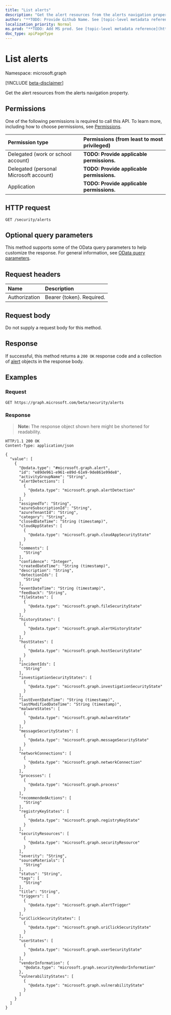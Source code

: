 ```yaml
---
title: "List alerts"
description: "Get the alert resources from the alerts navigation property."
author: "**TODO: Provide Github Name. See [topic-level metadata reference](https://msgo.azurewebsites.net/add/document/guidelines/metadata.html#topic-level-metadata)**"
localization_priority: Normal
ms.prod: "**TODO: Add MS prod. See [topic-level metadata reference](https://msgo.azurewebsites.net/add/document/guidelines/metadata.html#topic-level-metadata)**"
doc_type: apiPageType
---
```


# List alerts
Namespace: microsoft.graph

[!INCLUDE [beta-disclaimer](../../includes/beta-disclaimer.md)]

Get the alert resources from the alerts navigation property.

## Permissions
One of the following permissions is required to call this API. To learn more, including how to choose permissions, see [Permissions](/graph/permissions-reference).

|Permission type|Permissions (from least to most privileged)|
|:---|:---|
|Delegated (work or school account)|**TODO: Provide applicable permissions.**|
|Delegated (personal Microsoft account)|**TODO: Provide applicable permissions.**|
|Application|**TODO: Provide applicable permissions.**|

## HTTP request

<!-- {
  "blockType": "ignored"
}
-->
``` http
GET /security/alerts
```

## Optional query parameters
This method supports some of the OData query parameters to help customize the response. For general information, see [OData query parameters](/graph/query-parameters).

## Request headers
|Name|Description|
|:---|:---|
|Authorization|Bearer {token}. Required.|

## Request body
Do not supply a request body for this method.

## Response

If successful, this method returns a `200 OK` response code and a collection of [alert](../resources/alert.md) objects in the response body.

## Examples

### Request
<!-- {
  "blockType": "request",
  "name": "list_alert"
}
-->
``` http
GET https://graph.microsoft.com/beta/security/alerts
```


### Response
>**Note:** The response object shown here might be shortened for readability.
<!-- {
  "blockType": "response",
  "truncated": true,
  "@odata.type": "Collection(microsoft.graph.alert)"
}
-->
``` http
HTTP/1.1 200 OK
Content-Type: application/json

{
  "value": [
    {
      "@odata.type": "#microsoft.graph.alert",
      "id": "e89de961-e961-e89d-61e9-9de861e99de8",
      "activityGroupName": "String",
      "alertDetections": [
        {
          "@odata.type": "microsoft.graph.alertDetection"
        }
      ],
      "assignedTo": "String",
      "azureSubscriptionId": "String",
      "azureTenantId": "String",
      "category": "String",
      "closedDateTime": "String (timestamp)",
      "cloudAppStates": [
        {
          "@odata.type": "microsoft.graph.cloudAppSecurityState"
        }
      ],
      "comments": [
        "String"
      ],
      "confidence": "Integer",
      "createdDateTime": "String (timestamp)",
      "description": "String",
      "detectionIds": [
        "String"
      ],
      "eventDateTime": "String (timestamp)",
      "feedback": "String",
      "fileStates": [
        {
          "@odata.type": "microsoft.graph.fileSecurityState"
        }
      ],
      "historyStates": [
        {
          "@odata.type": "microsoft.graph.alertHistoryState"
        }
      ],
      "hostStates": [
        {
          "@odata.type": "microsoft.graph.hostSecurityState"
        }
      ],
      "incidentIds": [
        "String"
      ],
      "investigationSecurityStates": [
        {
          "@odata.type": "microsoft.graph.investigationSecurityState"
        }
      ],
      "lastEventDateTime": "String (timestamp)",
      "lastModifiedDateTime": "String (timestamp)",
      "malwareStates": [
        {
          "@odata.type": "microsoft.graph.malwareState"
        }
      ],
      "messageSecurityStates": [
        {
          "@odata.type": "microsoft.graph.messageSecurityState"
        }
      ],
      "networkConnections": [
        {
          "@odata.type": "microsoft.graph.networkConnection"
        }
      ],
      "processes": [
        {
          "@odata.type": "microsoft.graph.process"
        }
      ],
      "recommendedActions": [
        "String"
      ],
      "registryKeyStates": [
        {
          "@odata.type": "microsoft.graph.registryKeyState"
        }
      ],
      "securityResources": [
        {
          "@odata.type": "microsoft.graph.securityResource"
        }
      ],
      "severity": "String",
      "sourceMaterials": [
        "String"
      ],
      "status": "String",
      "tags": [
        "String"
      ],
      "title": "String",
      "triggers": [
        {
          "@odata.type": "microsoft.graph.alertTrigger"
        }
      ],
      "uriClickSecurityStates": [
        {
          "@odata.type": "microsoft.graph.uriClickSecurityState"
        }
      ],
      "userStates": [
        {
          "@odata.type": "microsoft.graph.userSecurityState"
        }
      ],
      "vendorInformation": {
        "@odata.type": "microsoft.graph.securityVendorInformation"
      },
      "vulnerabilityStates": [
        {
          "@odata.type": "microsoft.graph.vulnerabilityState"
        }
      ]
    }
  ]
}
```

